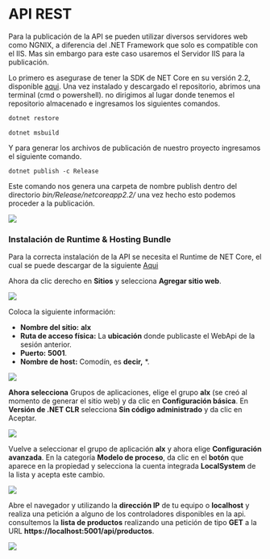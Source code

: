 # API REST 
Para la publicación de la API se pueden utilizar diversos servidores web como NGNIX, a diferencia del .NET Framework que solo es compatible con el IIS. Mas sin embargo para este caso usaremos el Servidor IIS para la publicación. 

Lo primero es asegurase de tener la SDK de NET Core en su versión 2.2, disponible [aqui](https://dotnet.microsoft.com/download/dotnet-core/2.2). Una vez instalado y descargado el repositorio, abrimos una terminal (cmd o powershell). no dirigimos al lugar donde tenemos el repositorio almacenado e ingresamos los siguientes comandos.



```powershell
dotnet restore
```

```
dotnet msbuild
```



Y para generar los archivos de publicación de nuestro proyecto ingresamos el siguiente comando.

```
dotnet publish -c Release
```

Este comando nos genera una carpeta de nombre publish dentro del directorio *bin/Release/netcoreapp2.2/*  una vez hecho esto podemos proceder a la publicación.

![](C:\Users\marti\Pictures\Captura4.PNG)

### Instalación de Runtime & Hosting Bundle

Para la correcta instalación de la API se necesita el Runtime de NET Core, el cual se puede descargar de la siguiente [Aqui](https://dotnet.microsoft.com/download/thank-you/dotnet-runtime-2.1.12-windows-hosting-bundle-installer)

Ahora da clic derecho en **Sitios** y selecciona **Agregar sitio web**.

![](C:\Users\marti\Pictures\Captura5.PNG)


Coloca la siguiente información:

-   **Nombre del sitio:**  **alx**
-   **Ruta de acceso física:**  La  **ubicación**  donde publicaste el WebApi de la sesión anterior.
-   **Puerto:** **5001**.
-   **Nombre de host:**  Comodín, es  **decir,** *.



![](C:\Users\marti\Pictures\Captura_alx1.PNG)





**Ahora selecciona** Grupos de aplicaciones, elige el grupo **alx** (se creó al momento de generar el sitio web) y da clic en **Configuración básica**. En **Versión de .NET CLR** selecciona **Sin código administrado** y da clic en Aceptar.

![](C:\Users\marti\Pictures\Captura7.PNG)



Vuelve a seleccionar el grupo de aplicación **alx** y ahora elige **Configuración avanzada**. En la categoría **Modelo de proceso**, da clic en el **botón** que aparece en la propiedad y selecciona la cuenta integrada **LocalSystem** de la lista y acepta este cambio.



![](C:\Users\marti\Pictures\Captura_alx2.PNG)





Abre el navegador y utilizando  la **dirección IP**  de tu equipo o **localhost** y realiza una petición a alguno de los controladores disponibles en la api. consultemos la  **lista de productos** realizando una petición de tipo  **GET**  a la URL **https://localhost:5001/api/productos**.

![](C:\Users\marti\Pictures\Captura9.PNG)